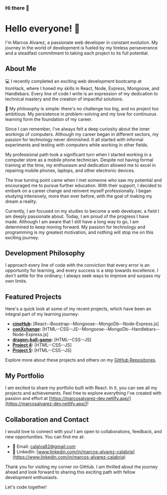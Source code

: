 

### Hi there 👋

# Hello everyone! 👋

I'm Marcos Alvarez, a passionate web developer in constant evolution. My journey in the world of development is fueled by my tireless perseverance and a steadfast commitment to taking each project to its full potential.

## About Me

💻 I recently completed an exciting web development bootcamp at IronHack, where I honed my skills in React, Node, Express, Mongoose, and Handlebars. Every line of code I write is an expression of my dedication to technical mastery and the creation of impactful solutions.

🚀 My philosophy is simple: there's no challenge too big, and no project too ambitious. My persistence in problem-solving and my love for continuous learning form the foundation of my career.

Since I can remember, I've always felt a deep curiosity about the inner workings of computers. Although my career began in different sectors, my passion for technology never diminished. It all started with informal experiments and testing with computers while working in other fields.

My professional path took a significant turn when I started working in a computer store as a mobile phone technician. Despite not having formal training at the time, my enthusiasm and dedication allowed me to excel in repairing mobile phones, laptops, and other electronic devices.

The true turning point came when I met someone who saw my potential and encouraged me to pursue further education. With their support, I decided to embark on a career change and reinvent myself professionally. I began studying intensively, more than ever before, with the goal of making my dream a reality.

Currently, I am focused on my studies to become a web developer, a field I am deeply passionate about. Today, I am proud of the progress I have made. Although I am aware that I still have a long way to go, I am determined to keep moving forward. My passion for technology and programming is my greatest motivation, and nothing will stop me on this exciting journey.

## Development Philosophy

I approach every line of code with the conviction that every error is an opportunity for learning, and every success is a step towards excellence. I don't settle for the ordinary; I always seek ways to improve and surpass my own limits.

## Featured Projects

Here's a quick look at some of my recent projects, which have been an integral part of my learning journey:

- **[cineHub](https://cine-hub.fly.dev):** [React--Boostrap--Mongoose--MongoDb--Node-Express.js]
- **[conXchange](https://conoxchange.fly.dev/):** [HTML--CSS--JS--Mongoose--MongoDb--Handlebars--Node-Express.js]
- **[dragon-ball-game](https://fascinating-stardust-46fddd.netlify.app):** [HTML--CSS--JS]
- **[Project 4](https://papaya-sable-19da66.netlify.app):** [HTML--CSS--JS]
- **[Project 5](https://nimble-swan-4914b5.netlify.app):** [HTML--CSS--JS]

Explore more about these projects and others on my [GitHub Repositories](https://github.com/marcosAlvarezCalabria?tab=repositories).

## My Portfolio

I am excited to share my portfolio built with React. In it, you can see all my projects and achievements. Feel free to explore everything I've created with passion and effort at [https://marcosalvarez-dev.netlify.app/](https://marcosalvarez-dev.netlify.app/)!

## Collaboration and Contact

I would love to connect with you! I am open to collaborations, feedback, and new opportunities. You can find me at:

- 📧 Email: [calalva82@gmail.com](mailto:calalva82@gmail.com)
- 💼 LinkedIn: [www.linkedin.com/in/marcos-alvarez-calabria](https://www.linkedin.com/in/marcos-alvarez-calabria)

Thank you for visiting my corner on GitHub. I am thrilled about the journey ahead and look forward to sharing this exciting path with fellow development enthusiasts.

Let's code together!

